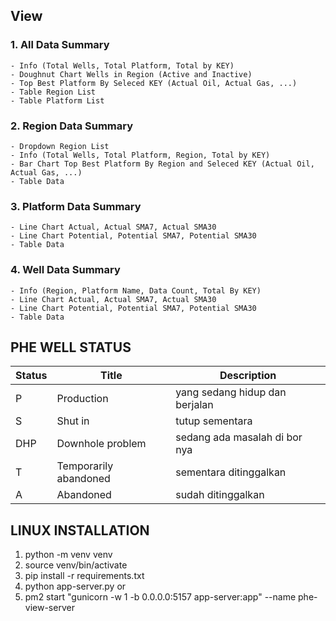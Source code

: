 ## View
### 1. All Data Summary
    - Info (Total Wells, Total Platform, Total by KEY)
    - Doughnut Chart Wells in Region (Active and Inactive)
    - Top Best Platform By Seleced KEY (Actual Oil, Actual Gas, ...)
    - Table Region List
    - Table Platform List

### 2. Region Data Summary
    - Dropdown Region List
    - Info (Total Wells, Total Platform, Region, Total by KEY)
    - Bar Chart Top Best Platform By Region and Seleced KEY (Actual Oil, Actual Gas, ...)
    - Table Data

### 3. Platform Data Summary
    - Line Chart Actual, Actual SMA7, Actual SMA30
    - Line Chart Potential, Potential SMA7, Potential SMA30
    - Table Data

### 4. Well Data Summary
    - Info (Region, Platform Name, Data Count, Total By KEY)
    - Line Chart Actual, Actual SMA7, Actual SMA30
    - Line Chart Potential, Potential SMA7, Potential SMA30
    - Table Data

## PHE WELL STATUS

| Status | Title                 | Description                    |
|--------|-----------------------|--------------------------------|
| P      | Production            | yang sedang hidup dan berjalan |
| S      | Shut in               | tutup sementara                |
| DHP    | Downhole problem      | sedang ada masalah di bor nya  |
| T      | Temporarily abandoned | sementara ditinggalkan         |
| A      | Abandoned             | sudah ditinggalkan             |

## LINUX INSTALLATION
1. python -m venv venv
2. source venv/bin/activate
3. pip install -r requirements.txt
4. python app-server.py or
5. pm2 start "gunicorn -w 1 -b 0.0.0.0:5157 app-server:app" --name phe-view-server